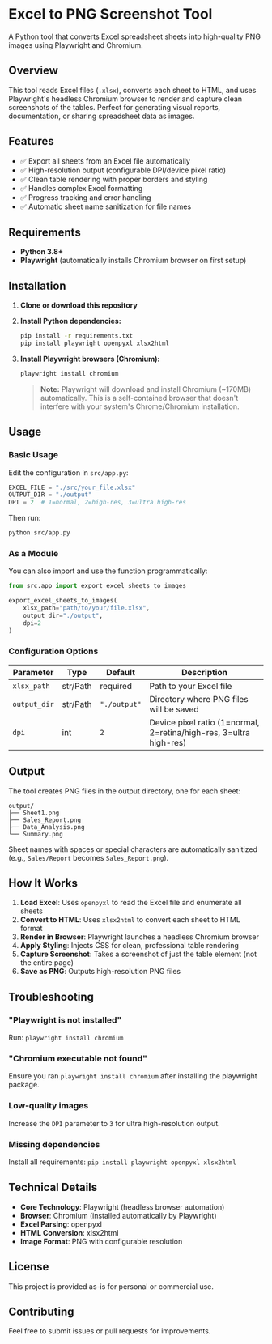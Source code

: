 # Excel to PNG Screenshot Tool

A Python tool that converts Excel spreadsheet sheets into high-quality PNG images using Playwright and Chromium.

## Overview

This tool reads Excel files (`.xlsx`), converts each sheet to HTML, and uses Playwright's headless Chromium browser to render and capture clean screenshots of the tables. Perfect for generating visual reports, documentation, or sharing spreadsheet data as images.

## Features

- ✅ Export all sheets from an Excel file automatically
- ✅ High-resolution output (configurable DPI/device pixel ratio)
- ✅ Clean table rendering with proper borders and styling
- ✅ Handles complex Excel formatting
- ✅ Progress tracking and error handling
- ✅ Automatic sheet name sanitization for file names

## Requirements

- **Python 3.8+**
- **Playwright** (automatically installs Chromium browser on first setup)

## Installation

1. **Clone or download this repository**

2. **Install Python dependencies:**

   ```bash
   pip install -r requirements.txt
   pip install playwright openpyxl xlsx2html
   ```

3. **Install Playwright browsers (Chromium):**

   ```bash
   playwright install chromium
   ```

   > **Note:** Playwright will download and install Chromium (~170MB) automatically. This is a self-contained browser that doesn't interfere with your system's Chrome/Chromium installation.

## Usage

### Basic Usage

Edit the configuration in `src/app.py`:

```python
EXCEL_FILE = "./src/your_file.xlsx"
OUTPUT_DIR = "./output"
DPI = 2  # 1=normal, 2=high-res, 3=ultra high-res
```

Then run:

```bash
python src/app.py
```

### As a Module

You can also import and use the function programmatically:

```python
from src.app import export_excel_sheets_to_images

export_excel_sheets_to_images(
    xlsx_path="path/to/your/file.xlsx",
    output_dir="./output",
    dpi=2
)
```

### Configuration Options

| Parameter    | Type     | Default      | Description                                                        |
| ------------ | -------- | ------------ | ------------------------------------------------------------------ |
| `xlsx_path`  | str/Path | required     | Path to your Excel file                                            |
| `output_dir` | str/Path | `"./output"` | Directory where PNG files will be saved                            |
| `dpi`        | int      | `2`          | Device pixel ratio (1=normal, 2=retina/high-res, 3=ultra high-res) |

## Output

The tool creates PNG files in the output directory, one for each sheet:

```
output/
├── Sheet1.png
├── Sales_Report.png
├── Data_Analysis.png
└── Summary.png
```

Sheet names with spaces or special characters are automatically sanitized (e.g., `Sales/Report` becomes `Sales_Report.png`).

## How It Works

1. **Load Excel**: Uses `openpyxl` to read the Excel file and enumerate all sheets
2. **Convert to HTML**: Uses `xlsx2html` to convert each sheet to HTML format
3. **Render in Browser**: Playwright launches a headless Chromium browser
4. **Apply Styling**: Injects CSS for clean, professional table rendering
5. **Capture Screenshot**: Takes a screenshot of just the table element (not the entire page)
6. **Save as PNG**: Outputs high-resolution PNG files

## Troubleshooting

### "Playwright is not installed"

Run: `playwright install chromium`

### "Chromium executable not found"

Ensure you ran `playwright install chromium` after installing the playwright package.

### Low-quality images

Increase the `DPI` parameter to `3` for ultra high-resolution output.

### Missing dependencies

Install all requirements: `pip install playwright openpyxl xlsx2html`

## Technical Details

- **Core Technology**: Playwright (headless browser automation)
- **Browser**: Chromium (installed automatically by Playwright)
- **Excel Parsing**: openpyxl
- **HTML Conversion**: xlsx2html
- **Image Format**: PNG with configurable resolution

## License

This project is provided as-is for personal or commercial use.

## Contributing

Feel free to submit issues or pull requests for improvements.
